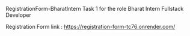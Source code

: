 RegistrationForm-BharatIntern
Task 1 for the role Bharat Intern Fullstack Developer

Registration Form link : https://registration-form-tc76.onrender.com/
